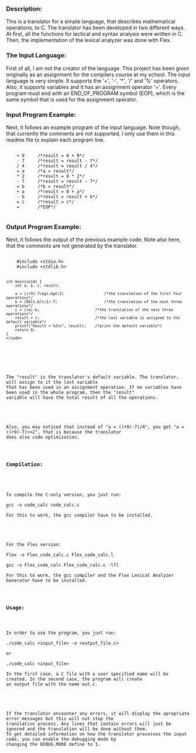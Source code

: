 <html>
<head>
	<meta http-equiv="Content-Type" content="text/html; charset=UTF-8">
</head>
<body>
<h3>Description:</h3>
<p>
This is a translator for a simple language, that describes mathematical operations, to C. The translator has been developed
in two different ways. At first, all the functions for lectical and syntax analysis were written in C. Then,
the implementation of the lexical analyzer was done with Flex.
</p>
<h3>The Input Language:</h3>

<p>
First of all, I am not the creator of the language. This project has been given originally as an assignment for the compilers 
course at my school. The input language is very simple. It supports the '+', '-', '*', '/' and '%' operators. Also, it supports 
variables and it has an assignment operator '='. Every program must end with an END_OF_PROGRAM symbol (EOP), which is the same 
symbol that is used for the assignment operator.
</p>

<h3>Input Program Example:</h3>
<p>
Next, it follows an example program of the input language. Note though, that currently the comments are not supported, 
I only use them in this readme file to explain each program line.
</p>

<p>
	<code>
	+ 9		/*result = 0 + 9*/
	- 7 	/*result = result - 7*/
	/ 4		/*result = result / 4*/
	= a		/*a = result*/
	* 2		/*result = 0 * 2*/
	- 7 	/*result = result - 7*/
	= b		/*b = result*/
	+ a		/*result = 0 + a*/
	- b 	/*result = result + b*/
	= c		/*result = c*/
	=		/*EOP*/
	</code>
</p>

<h3>Output Program Example:</h3>

<p>
Next, it follows the output of the previous example code. Note also here, that the comments are not generated by the translator.
</p>

<p>
	<code>
	#include &lt;stdio.h>
	#include &lt;stdlib.h>

	int main(void) {
		int a, b, c, result;

		a = ((+9)-7)&gt;&gt;2;					/*the translation of the first four operations*/
		b = (0&lt;&lt;1)-7;						/*the translation of the next three operations*/
		c = (+a)-b;							/*the translation of the next three operations*/
		result = c;							/*the last variable is assigned to the default variable*/
		printf("Result = %d\n", result);	/*print the default variable*/
		return 0;
	}
	</code>
</p>

<p>
The "result" is the translator's default variable. The translator, will assign to it the last variable 
that has been used in an assignment operation. If no variables have been used in the whole program, then the "result" 
variable will have the total result of all the operations.
</p>

<p>
Also, you may noticed that instead of "a = ((+9)-7)/4", you get "a = ((+9)-7)>>2", that is because the translator 
does also code optimization.
</p>

<h3>Compilation:</h3>

<p>
To compile the C-only version, you just run: <br>
gcc -o code_calc code_calc.c<br>
For this to work, the gcc compiler have to be installed.
</p>

<p>
For the Flex version: <br>
Flex -o Flex_code_calc.c Flex_code_calc.l<br>
gcc -o Flex_code_calc Flex_code_calc.c -lfl<br>
For this to work, the gcc compiler and the Flex Lexical Analyzer Generator have to be installed.
</p>

<h3>Usage:</h3>
<p>
In order to use the program, you just run: <br>
./code_calc &lt;input_file&gt; -o &lt;output_file.c&gt;<br>
or<br>
./code_calc &lt;input_file&gt;<br>
In the first case, a C file with a user specified name will be created. In the second case, the program will create
an output file with the name out.c.
</p>

<p>
If the translator encounter any errors, it will display the apropriate error messages but this will not stop the 
translation process. Any lines that contain errors will just be ignored and the translation will be done without them.
To get detailed information on how the translator processes the input code, you can enable the debugging mode by 
changing the DEBUG_MODE define to 1.
</p>
</body>
</html>
